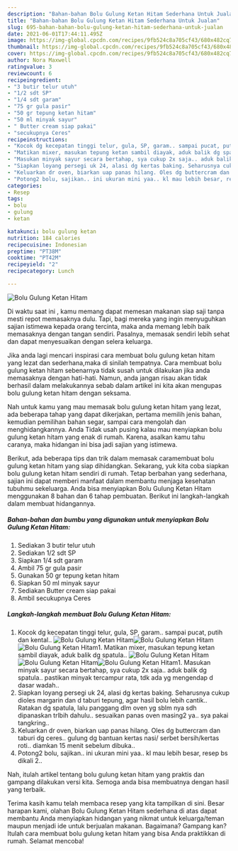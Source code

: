 ```yaml
---
description: "Bahan-bahan Bolu Gulung Ketan Hitam Sederhana Untuk Jualan"
title: "Bahan-bahan Bolu Gulung Ketan Hitam Sederhana Untuk Jualan"
slug: 695-bahan-bahan-bolu-gulung-ketan-hitam-sederhana-untuk-jualan
date: 2021-06-01T17:44:11.495Z
image: https://img-global.cpcdn.com/recipes/9fb524c8a705cf43/680x482cq70/bolu-gulung-ketan-hitam-foto-resep-utama.jpg
thumbnail: https://img-global.cpcdn.com/recipes/9fb524c8a705cf43/680x482cq70/bolu-gulung-ketan-hitam-foto-resep-utama.jpg
cover: https://img-global.cpcdn.com/recipes/9fb524c8a705cf43/680x482cq70/bolu-gulung-ketan-hitam-foto-resep-utama.jpg
author: Nora Maxwell
ratingvalue: 3
reviewcount: 6
recipeingredient:
- "3 butir telur utuh"
- "1/2 sdt SP"
- "1/4 sdt garam"
- "75 gr gula pasir"
- "50 gr tepung ketan hitam"
- "50 ml minyak sayur"
- " Butter cream siap pakai"
- "secukupnya Ceres"
recipeinstructions:
- "Kocok dg kecepatan tinggi telur, gula, SP, garam.. sampai pucat, putih dan kental.."
- "Matikan mixer, masukan tepung ketan sambil diayak, aduk balik dg spatula.."
- "Masukan minyak sayur secara bertahap, sya cukup 2x saja.. aduk balik dg spatula.. pastikan minyak tercampur rata, tdk ada yg mengendap d dasar wadah.."
- "Siapkan loyang persegi uk 24, alasi dg kertas baking. Seharusnya cukup dioles margarin dan d taburi tepung, agar hasil bolu lebih cantik.. Ratakan dg spatula, lalu panggang dlm oven yg sblm nya sdh dipanaskan trlbih dahulu.. sesuaikan panas oven masing2 ya.. sya pakai tangkring.."
- "Keluarkan dr oven, biarkan uap panas hilang. Oles dg buttercram dan taburi dg ceres.. gulung dg bantuan kertas nasi/ serbet bersih/kertas roti.. diamkan 15 menit sebelum dibuka.."
- "Potong2 bolu, sajikan.. ini ukuran mini yaa.. kl mau lebih besar, resep bs dikali 2.."
categories:
- Resep
tags:
- bolu
- gulung
- ketan

katakunci: bolu gulung ketan 
nutrition: 184 calories
recipecuisine: Indonesian
preptime: "PT38M"
cooktime: "PT42M"
recipeyield: "2"
recipecategory: Lunch

---
```



![Bolu Gulung Ketan Hitam](https://img-global.cpcdn.com/recipes/9fb524c8a705cf43/680x482cq70/bolu-gulung-ketan-hitam-foto-resep-utama.jpg)

Di waktu  saat ini , kamu memang dapat memesan makanan siap saji tanpa mesti repot memasaknya dulu. Tapi, bagi mereka yang ingin menyuguhkan sajian istimewa kepada orang tercinta, maka anda memang lebih baik memasaknya dengan tangan sendiri. Pasalnya, memasak sendiri lebih sehat dan dapat menyesuaikan dengan selera keluarga.

Jika anda lagi mencari inspirasi cara membuat bolu gulung ketan hitam yang lezat dan sederhana,maka di sinilah tempatnya. Cara membuat bolu gulung ketan hitam  sebenarnya tidak susah untuk dilakukan jika anda memasaknya dengan hati-hati. Namun, anda jangan risau akan tidak berhasil dalam melakukannya 
sebab dalam artikel ini kita akan mengupas bolu gulung ketan hitam dengan seksama.  



Nah untuk kamu yang mau memasak bolu gulung ketan hitam yang lezat, ada beberapa tahap yang dapat dikerjakan, pertama memilih jenis bahan, kemudian pemilihan bahan segar, sampai cara mengolah dan menghidangkannya. Anda Tidak usah pusing kalau mau menyiapkan bolu gulung ketan hitam yang enak di rumah. Karena, asalkan kamu  tahu caranya, maka hidangan ini bisa jadi sajian yang istimewa.

Berikut, ada beberapa tips dan trik dalam memasak caramembuat bolu gulung ketan hitam yang siap dihidangkan. Sekarang, yuk kita coba siapkan bolu gulung ketan hitam sendiri di rumah. Tetap berbahan yang sederhana, sajian ini dapat memberi manfaat dalam membantu menjaga kesehatan tubuhmu sekeluarga. Anda bisa menyiapkan Bolu Gulung Ketan Hitam menggunakan 8 bahan dan 6 tahap pembuatan. Berikut ini langkah-langkah dalam membuat hidangannya.

<!--inarticleads1-->

##### Bahan-bahan dan bumbu yang digunakan untuk menyiapkan Bolu Gulung Ketan Hitam:

1. Sediakan 3 butir telur utuh
1. Sediakan 1/2 sdt SP
1. Siapkan 1/4 sdt garam
1. Ambil 75 gr gula pasir
1. Gunakan 50 gr tepung ketan hitam
1. Siapkan 50 ml minyak sayur
1. Sediakan  Butter cream siap pakai
1. Ambil secukupnya Ceres




<!--inarticleads2-->

##### Langkah-langkah membuat Bolu Gulung Ketan Hitam:

1. Kocok dg kecepatan tinggi telur, gula, SP, garam.. sampai pucat, putih dan kental..
<img src="https://img-global.cpcdn.com/steps/0865dbb60af34244/160x128cq70/bolu-gulung-ketan-hitam-langkah-memasak-1-foto.jpg" alt="Bolu Gulung Ketan Hitam"><img src="https://img-global.cpcdn.com/steps/be3c62d561ed1f96/160x128cq70/bolu-gulung-ketan-hitam-langkah-memasak-1-foto.jpg" alt="Bolu Gulung Ketan Hitam"><img src="https://img-global.cpcdn.com/steps/047d66705b5bf904/160x128cq70/bolu-gulung-ketan-hitam-langkah-memasak-1-foto.jpg" alt="Bolu Gulung Ketan Hitam">1. Matikan mixer, masukan tepung ketan sambil diayak, aduk balik dg spatula..
<img src="https://img-global.cpcdn.com/steps/6eb140153cd67a5e/160x128cq70/bolu-gulung-ketan-hitam-langkah-memasak-2-foto.jpg" alt="Bolu Gulung Ketan Hitam"><img src="https://img-global.cpcdn.com/steps/ed50de72beba9a7d/160x128cq70/bolu-gulung-ketan-hitam-langkah-memasak-2-foto.jpg" alt="Bolu Gulung Ketan Hitam"><img src="https://img-global.cpcdn.com/steps/7e15d9b1f3bec227/160x128cq70/bolu-gulung-ketan-hitam-langkah-memasak-2-foto.jpg" alt="Bolu Gulung Ketan Hitam">1. Masukan minyak sayur secara bertahap, sya cukup 2x saja.. aduk balik dg spatula.. pastikan minyak tercampur rata, tdk ada yg mengendap d dasar wadah..
1. Siapkan loyang persegi uk 24, alasi dg kertas baking. Seharusnya cukup dioles margarin dan d taburi tepung, agar hasil bolu lebih cantik.. Ratakan dg spatula, lalu panggang dlm oven yg sblm nya sdh dipanaskan trlbih dahulu.. sesuaikan panas oven masing2 ya.. sya pakai tangkring..
1. Keluarkan dr oven, biarkan uap panas hilang. Oles dg buttercram dan taburi dg ceres.. gulung dg bantuan kertas nasi/ serbet bersih/kertas roti.. diamkan 15 menit sebelum dibuka..
1. Potong2 bolu, sajikan.. ini ukuran mini yaa.. kl mau lebih besar, resep bs dikali 2..




Nah, itulah artikel tentang  bolu gulung ketan hitam  yang praktis dan gampang dilakukan versi kita. Semoga anda bisa membuatnya dengan hasil yang terbaik. 

Terima kasih kamu telah membaca resep yang kita tampilkan di sini. Besar harapan kami, olahan  Bolu Gulung Ketan Hitam sederhana di atas dapat membantu Anda menyiapkan hidangan yang nikmat untuk keluarga/teman maupun menjadi ide untuk berjualan makanan. Bagaimana? Gampang kan? Itulah cara membuat bolu gulung ketan hitam yang bisa Anda praktikkan di rumah. Selamat mencoba!


